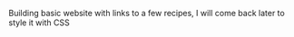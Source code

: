 <title>First Project with HTML</title>

<p>Building basic website with links to a few recipes, I will come back later to style it with CSS</p>
